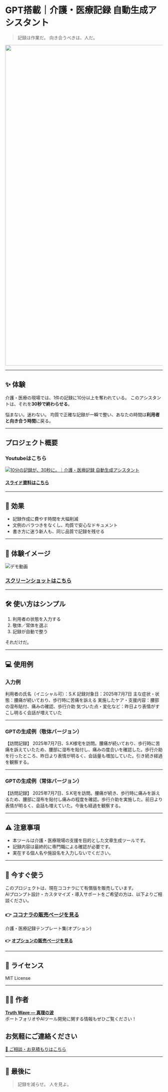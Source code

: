 # GPT搭載｜介護・医療記録 自動生成アシスタント

> 記録は作業だ。
> 向き合うべきは、人だ。

<p align="center">
<img width="1536" height="1024" alt="医療記録" src="https://github.com/user-attachments/assets/06a671db-9c0a-4972-997f-9e33dd0e0d74" />
</p>

---

## ✨ 体験
介護・医療の現場では、1件の記録に10分以上を奪われている。
このアシスタントは、それを**30秒で終わらせる**。

悩まない。迷わない。
均質で正確な記録が一瞬で整い、あなたの時間は**利用者と向き合う時間**に戻る。

---

## プロジェクト概要

### Youtubeはこちら
[![10分の記録が、30秒に。｜介護・医療記録 自動生成アシスタント](https://github.com/user-attachments/assets/1c3ec52a-59c0-401c-9328-945d5a619495)](https://youtu.be/FWrqUYlq-nk)

#### [スライド資料はこちら](https://github.com/truthwave/-Medical-Care-Record-Writer/blob/main/%E8%B3%87%E6%96%99/%E4%BB%8B%E8%AD%B7%E3%83%BB%E5%8C%BB%E7%99%82%E8%A8%98%E9%8C%B2%E8%87%AA%E5%8B%95%E7%94%9F%E6%88%90%E3%82%A2%E3%82%B7%E3%82%B9%E3%82%BF%E3%83%B3%E3%83%88%20%E3%82%B9%E3%83%A9%E3%82%A4%E3%83%89.pdf)

---

## 🚀 効果
* 記録作成に費やす時間を大幅削減
* 文例のバラつきをなくし、均質で安心なドキュメント
* 書き方に迷う新人も、同じ品質で記録を残せる


---

## 📸 **体験イメージ**
![デモ動画](https://github.com/TomoProgrammingDayori/-Medical-Care-Record-Writer/blob/main/%E8%B3%87%E6%96%99/%E3%83%87%E3%83%A2%E5%8B%95%E7%94%BB.gif)

### [スクリーンショットはこちら](https://github.com/truthwave/-Medical-Care-Record-Writer/tree/main/%E8%B3%87%E6%96%99/%E3%82%B9%E3%82%AF%E3%83%AA%E3%83%BC%E3%83%B3%E3%82%B7%E3%83%A7%E3%83%83%E3%83%88)


---

## 🛠 使い方はシンプル

1. 利用者の状態を入力する
2. 敬体／常体を選ぶ
3. 記録が自動で整う

それだけだ。


---

## 💻 使用例

### 入力例

利用者の氏名（イニシャル可）：S.K
記録対象日：2025年7月7日
主な症状・状態：腰痛が続いており、歩行時に苦痛を訴える
実施したケア・支援内容：腰部の湿布貼付、痛みの確認、歩行介助
気づいた点・変化など：昨日より表情がすこし明るく会話が増えていた

---

### GPTの生成例（敬体バージョン）

【訪問記録】
2025年7月7日、S.K様宅を訪問。腰痛が続いており、歩行時に苦痛を訴えていたため、腰部に湿布を貼付し、痛みの度合いを確認した。歩行介助を行ったところ、昨日より表情が明るく、会話量も増加していた。引き続き経過を観察する。

---

### GPTの生成例（常体バージョン）

【訪問記録】
2025年7月7日、S.K宅を訪問。腰痛が続き、歩行時に痛みを訴えるため、腰部に湿布を貼付し痛みの程度を確認。歩行介助を実施した。前日より表情が明るく、会話も増えていた。今後も経過を観察する。

---

## ⚠️ 注意事項

* 本ツールは介護・医療現場の支援を目的とした文章生成ツールです。
* 記録内容は最終的に専門職による確認が必要です。
* 実在する個人名や施設名を入力しないでください。

---

## 🛒 今すぐ使う

このプロジェクトは、現在ココナラにて有償版を販売しています。  
AIプロンプト設計・カスタマイズ・導入サポートをご希望の方は、以下よりご相談ください。

### 👉 [ココナラの販売ページを見る](https://coconala.com/contents_market/pictures/cmf6e1w1v00bmdh0he2160a61)

介護・医療記録テンプレート集(オプション)

#### 👉 [オプションの販売ページを見る](https://coconala.com/services/3862193)

---


## 📄 ライセンス

MIT License

---

## 🧑‍💻 作者

**[Truth Wave ― 真理の波](https://github.com/truthwave/Truth-Wave)**  
ポートフォリオやAIツール開発に関する情報もぜひご覧ください！

## お気軽にご連絡ください
[📩 ご相談・お見積もりはこちら](mailto:realmadrid71214591@gmail.com)

---

## 🏁 最後に

> 記録を減らせ。
> 人を見よ。
